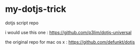 my-dotjs-trick
==============

dotjs script repo

i would use this one : https://github.com/p3lim/dotjs-universal

the original repo for mac os x : https://github.com/defunkt/dotjs

